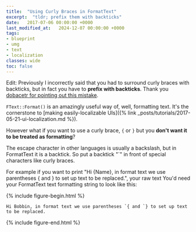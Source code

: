 ```yaml
---
title:  "Using Curly Braces in FormatText"
excerpt:  "tldr; prefix them with backticks"
date:   2017-07-06 00:00:00 +0000
last_modified_at:   2024-12-07 00:00:00 +0000
tags:
- blueprint
- umg
- text
- localization
classes: wide
toc: false
---
```


Edit: Previously I incorrectly said that you had to surround curly braces with backticks, but in fact you have to **prefix with backticks**. Thank you [dobacetr for pointing out this mistake](https://github.com/benui-dev/benui-site/issues/33).

`FText::Format()` is an amazingly useful way of, well, formatting text. It's the
cornerstone to [making easily-localizable
UIs]({% link _posts/tutorials/2017-05-21-ui-localization.md %}).

However what if you want to use a curly brace, `{` or `}` but you **don't want
it to be treated as formatting**?

The escape character in other languages is usually a backslash, but in
FormatText it is a backtick. So put a backtick "`" in front of special
characters like curly braces.

For example if you want to print "Hi {Name}, in format text we use parentheses { and } to set up text to be replaced.", your raw text
You'd need your FormatText text formatting string to look like this:

{%
include figure-begin.html
%}
```
Hi Bobbin, in format text we use parentheses `{ and `} to set up text to be replaced.
```
{%
include figure-end.html
%}

